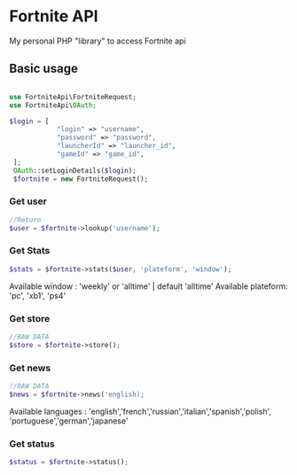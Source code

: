 # Fortnite API

My personal PHP "library" to access Fortnite api

## Basic usage

```php

use FortniteApi\FortniteRequest;
use FortniteApi\OAuth;

$login = [
            "login" => "username",
            "password" => "password",
            "launcherId" => "launcher_id",
            "gameId" => "game_id",
 ];
 OAuth::setLoginDetails($login);
 $fortnite = new FortniteRequest();

```

### Get user
```php
//Return
$user = $fortnite->lookup('username');
```

### Get Stats
```php
$stats = $fortnite->stats($user, 'plateform', 'window');
```
Available window : 'weekly' or 'alltime' | default 'alltime'
Available plateform: 'pc', 'xb1', 'ps4' 


### Get store
```php
//RAW DATA
$store = $fortnite->store();
```

### Get news
```php
//RAW DATA
$news = $fortnite->news('english);
```
Available languages : 'english','french','russian','italian','spanish','polish', 'portuguese','german','japanese'

### Get status
```php
$status = $fortnite->status();
```
